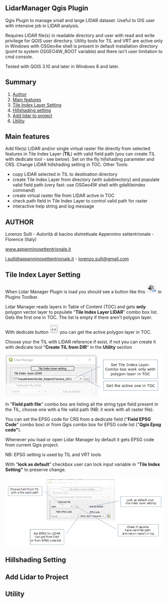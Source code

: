 ## LidarManager Qgis Plugin

Qgis Plugin to manage small and large LIDAR dataset. 
Useful to GIS user with intensive job in LIDAR analysis.

Requires LIDAR file(s) in readable directory and user with read and write privilege for QGIS user directory.
Utility tools for TIL and VRT are active only in Windows with OSGeo4w shell is present in default installation directory (point to system OSGEO4W_ROOT variable) and there isn't user limitation to cmd console.

Tested with QGIS 3.10 and later in Windows 8 and later.

## Summary
1. [Author](#autore)
2. [Main features](#fun_princ)
3. [Tile Index Layer Setting](#til_setting)
5. [Hillshading setting](#hlsd_setting)
6. [Add lidar to project](#add_lidar)
7. [Utility](#utility)

## Main features <a name="fun_princ"></a>

Add file(s) LIDAR and/or single virtual raster file directly from selected features in Tile Index Layer (**TIL**) with valid field path (you can create TIL with dedicate tool - see below). 
Set on the fly hillshading parameter and CRS. 
Change LIDAR hillshading setting in TOC.
Other Tools: 
  - copy LIDAR selected in TIL to destination directory
  - create Tile Index Layer from directory (with subdirectory) and populate valid field path (very fast: use OSGeo4W shell with gdaltileindex command)
  - create virtual raster file from LIDAR active in TOC
  - check path field in Tile Index Layer to control valid path for raster
  - interactive help string and log message

## AUTHOR <a name="autore"></a>

Lorenzo Sulli - Autorità di bacino distrettuale Appennino settentrionale - Florence (Italy)

www.appenninosettentrionale.it

l.sulli@appenninosettentrionale.it - lorenzo.sulli@gmail.com
 
##  Tile Index Layer Setting <a name="til_setting"></a>

When Lidar Manager Plugin is load you should see a button like this ![alt text](./readme_image/fig4.JPG) in Plugins Toolbar.

Lidar Manager reads layers in Table of Content (TOC) and gets **only** polygon vector layer to populate "**Tile Index Layer LIDAR**" combo box list. Gets the first one in TOC. The list is empty if there aren't polygon layer. 

With dedicate button ![alt text](./readme_image/fig2.JPG) you can get the active polygon layer in TOC.

Choose your the TIL with LIDAR reference if exist, if not you can create it with dedicate tool "**Create TIL from DIR**" in the **Utility** section

![alt text](./readme_image/fig1.JPG)


In "**Field path file**" combo box are listing all the string type field present in the TIL, choose one with a file valid path (NB: it work with all raster file). 

You can set the EPSG code for CRS from a dedicate field ("**Field EPSG Code**" combo box) or from Qgis combo box for EPSG code list ("**Qgis Epsg code"**).

Whenever you load or open Lidar Manager by default it gets  EPSG code from current Qgis project.

NB: EPSG setting is used by TIL and VRT tools

With "**lock as default**" checkbox user can lock input variable in "**Tile Index Setting"**  to preserve change. 

![alt text](./readme_image/fig3.JPG)

##  Hillshading Setting <a name="hlsd_setting"></a>

##  Add Lidar to Project <a name="add_lidar"></a>

##  Utility <a name="Utility"></a>


